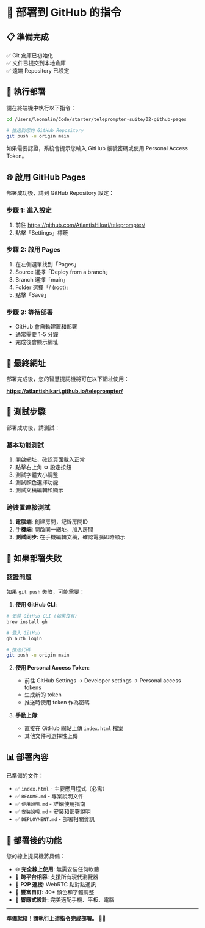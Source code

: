 # 🚀 部署到 GitHub 的指令

## 📋 準備完成

✅ Git 倉庫已初始化  
✅ 文件已提交到本地倉庫  
✅ 遠端 Repository 已設定

## 🔑 執行部署

請在終端機中執行以下指令：

```bash
cd /Users/leonalin/Code/starter/teleprompter-suite/02-github-pages

# 推送到您的 GitHub Repository
git push -u origin main
```

如果需要認證，系統會提示您輸入 GitHub 帳號密碼或使用 Personal Access Token。

## 🌐 啟用 GitHub Pages

部署成功後，請到 GitHub Repository 設定：

### 步驟 1: 進入設定
1. 前往 https://github.com/AtlantisHikari/teleprompter/
2. 點擊「Settings」標籤

### 步驟 2: 啟用 Pages
1. 在左側選單找到「Pages」
2. Source 選擇「Deploy from a branch」
3. Branch 選擇「main」
4. Folder 選擇「/ (root)」
5. 點擊「Save」

### 步驟 3: 等待部署
- GitHub 會自動建置和部署
- 通常需要 1-5 分鐘
- 完成後會顯示網址

## 🌟 最終網址

部署完成後，您的智慧提詞機將可在以下網址使用：

**https://atlantishikari.github.io/teleprompter/**

## 📱 測試步驟

部署成功後，請測試：

### 基本功能測試
1. 開啟網址，確認頁面載入正常
2. 點擊右上角 ⚙️ 設定按鈕
3. 測試字體大小調整
4. 測試顏色選擇功能
5. 測試文稿編輯和顯示

### 跨裝置連接測試
1. **電腦端**: 創建房間，記錄房間ID
2. **手機端**: 開啟同一網址，加入房間
3. **測試同步**: 在手機編輯文稿，確認電腦即時顯示

## 🔧 如果部署失敗

### 認證問題
如果 `git push` 失敗，可能需要：

1. **使用 GitHub CLI**:
```bash
# 安裝 GitHub CLI (如果沒有)
brew install gh

# 登入 GitHub
gh auth login

# 推送代碼
git push -u origin main
```

2. **使用 Personal Access Token**:
   - 前往 GitHub Settings → Developer settings → Personal access tokens
   - 生成新的 token
   - 推送時使用 token 作為密碼

3. **手動上傳**:
   - 直接在 GitHub 網站上傳 `index.html` 檔案
   - 其他文件可選擇性上傳

## 📊 部署內容

已準備的文件：
- ✅ `index.html` - 主要應用程式（必需）
- ✅ `README.md` - 專案說明文件
- ✅ `使用說明.md` - 詳細使用指南
- ✅ `安裝說明.md` - 安裝和部署說明
- ✅ `DEPLOYMENT.md` - 部署相關資訊

## 🎯 部署後的功能

您的線上提詞機將具備：
- 🌐 **完全線上使用**: 無需安裝任何軟體
- 📱 **跨平台相容**: 支援所有現代瀏覽器
- 🔄 **P2P 連接**: WebRTC 點對點通訊
- 🎨 **豐富自訂**: 40+ 顏色和字體調整
- 📲 **響應式設計**: 完美適配手機、平板、電腦

---

**準備就緒！請執行上述指令完成部署。** 🚀✨